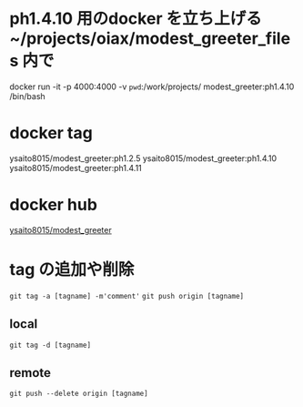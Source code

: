# ph1.4.10 用のdocker を立ち上げる ~/projects/oiax/modest_greeter_files 内で
docker run -it -p 4000:4000 -v `pwd`:/work/projects/ modest_greeter:ph1.4.10 /bin/bash

# docker tag
ysaito8015/modest_greeter:ph1.2.5
ysaito8015/modest_greeter:ph1.4.10
ysaito8015/modest_greeter:ph1.4.11

# docker hub
[ysaito8015/modest_greeter](https://cloud.docker.com/u/ysaito8015/repository/docker/ysaito8015/modest_greeter)

# tag の追加や削除
`git tag -a [tagname] -m'comment'`
`git push origin [tagname]`

## local
`git tag -d [tagname]`
## remote
`git push --delete origin [tagname]`

